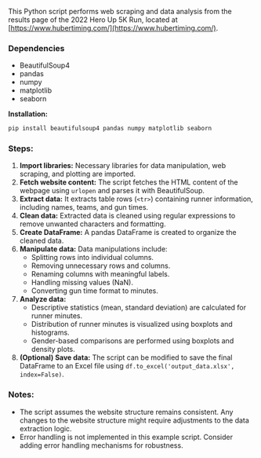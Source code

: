 This Python script performs web scraping and data analysis from the results page of the 2022 Hero Up 5K Run, located at [https://www.hubertiming.com/](https://www.hubertiming.com/). 

### Dependencies

* BeautifulSoup4
* pandas
* numpy
* matplotlib
* seaborn

**Installation:**

```bash
pip install beautifulsoup4 pandas numpy matplotlib seaborn
```

### Steps:

1. **Import libraries:** Necessary libraries for data manipulation, web scraping, and plotting are imported.
2. **Fetch website content:** The script fetches the HTML content of the webpage using `urlopen` and parses it with BeautifulSoup.
3. **Extract data:** It extracts table rows (`<tr>`) containing runner information, including names, teams, and gun times.
4. **Clean data:** Extracted data is cleaned using regular expressions to remove unwanted characters and formatting.
5. **Create DataFrame:** A pandas DataFrame is created to organize the cleaned data.
6. **Manipulate data:** Data manipulations include:
    * Splitting rows into individual columns.
    * Removing unnecessary rows and columns.
    * Renaming columns with meaningful labels.
    * Handling missing values (NaN).
    * Converting gun time format to minutes.
7. **Analyze data:**
    * Descriptive statistics (mean, standard deviation) are calculated for runner minutes.
    * Distribution of runner minutes is visualized using boxplots and histograms.
    * Gender-based comparisons are performed using boxplots and density plots.
8. **(Optional) Save data:** The script can be modified to save the final DataFrame to an Excel file using `df.to_excel('output_data.xlsx', index=False)`.

### Notes:

* The script assumes the website structure remains consistent. Any changes to the website structure might require adjustments to the data extraction logic.
* Error handling is not implemented in this example script. Consider adding error handling mechanisms for robustness.




